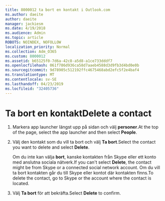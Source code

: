 ```yaml
---
title: 8000012 ta bort en kontakt i Outlook.com
ms.author: daeite
author: daeite
manager: jackiesm
ms.date: 4/19/2018
ms.audience: Admin
ms.topic: article
ROBOTS: NOINDEX, NOFOLLOW
localization_priority: Normal
ms.collection: Adm_O365
ms.custom: 8000012
ms.assetid: b65125f0-7d6a-42c8-a5d8-a1ce733dddf7
ms.openlocfilehash: 061f786d936ca58d7aaeb4588d3d9fb3d4bd0e0b
ms.sourcegitcommit: 9d78905c512192ffc4675468abd2efc5f2e4baf4
ms.translationtype: MT
ms.contentlocale: sv-SE
ms.lasthandoff: 04/23/2019
ms.locfileid: "32405736"
---
```

# <a name="delete-a-contact"></a><span data-ttu-id="97166-102">Ta bort en kontakt</span><span class="sxs-lookup"><span data-stu-id="97166-102">Delete a contact</span></span>

1. <span data-ttu-id="97166-103">Markera app launcher längst upp på sidan och välj **personer**.</span><span class="sxs-lookup"><span data-stu-id="97166-103">At the top of the page, select the app launcher  and then select **People**.</span></span> 
    
2. <span data-ttu-id="97166-104">Välj den kontakt som du vill ta bort och välj **Ta bort**.</span><span class="sxs-lookup"><span data-stu-id="97166-104">Select the contact you want to delete and select **Delete**.</span></span>
    
    <span data-ttu-id="97166-105">Om du inte kan välja **bort**, kanske kontakten från Skype eller ett konto med anslutna sociala nätverk.</span><span class="sxs-lookup"><span data-stu-id="97166-105">If you can't select **Delete**, the contact might be from Skype or a connected social network account.</span></span> <span data-ttu-id="97166-106">Om du vill ta bort kontakten går du till Skype eller kontot där kontakten finns.</span><span class="sxs-lookup"><span data-stu-id="97166-106">To delete the contact, go to Skype or the account where the contact is located.</span></span>
    
3. <span data-ttu-id="97166-107">Välj **Ta bort** för att bekräfta.</span><span class="sxs-lookup"><span data-stu-id="97166-107">Select **Delete** to confirm.</span></span> 
    

